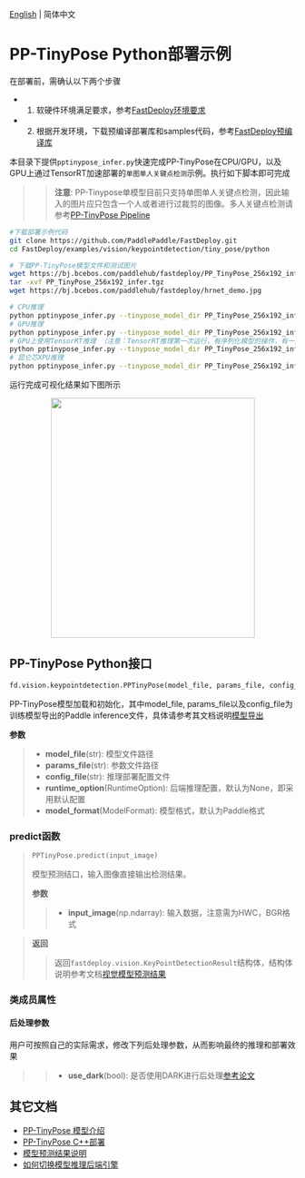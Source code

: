 [English](README_EN.md) | 简体中文
# PP-TinyPose Python部署示例

在部署前，需确认以下两个步骤

- 1. 软硬件环境满足要求，参考[FastDeploy环境要求](../../../../../docs/cn/build_and_install/download_prebuilt_libraries.md)  
- 2. 根据开发环境，下载预编译部署库和samples代码，参考[FastDeploy预编译库](../../../../../docs/cn/build_and_install/download_prebuilt_libraries.md)

本目录下提供`pptinypose_infer.py`快速完成PP-TinyPose在CPU/GPU，以及GPU上通过TensorRT加速部署的`单图单人关键点检测`示例。执行如下脚本即可完成

>> **注意**: PP-Tinypose单模型目前只支持单图单人关键点检测，因此输入的图片应只包含一个人或者进行过裁剪的图像。多人关键点检测请参考[PP-TinyPose Pipeline](../../det_keypoint_unite/python/README.md)

```bash
#下载部署示例代码
git clone https://github.com/PaddlePaddle/FastDeploy.git
cd FastDeploy/examples/vision/keypointdetection/tiny_pose/python

# 下载PP-TinyPose模型文件和测试图片
wget https://bj.bcebos.com/paddlehub/fastdeploy/PP_TinyPose_256x192_infer.tgz
tar -xvf PP_TinyPose_256x192_infer.tgz
wget https://bj.bcebos.com/paddlehub/fastdeploy/hrnet_demo.jpg

# CPU推理
python pptinypose_infer.py --tinypose_model_dir PP_TinyPose_256x192_infer --image hrnet_demo.jpg --device cpu
# GPU推理
python pptinypose_infer.py --tinypose_model_dir PP_TinyPose_256x192_infer --image hrnet_demo.jpg --device gpu
# GPU上使用TensorRT推理 （注意：TensorRT推理第一次运行，有序列化模型的操作，有一定耗时，需要耐心等待）
python pptinypose_infer.py --tinypose_model_dir PP_TinyPose_256x192_infer --image hrnet_demo.jpg --device gpu --use_trt True
# 昆仑芯XPU推理
python pptinypose_infer.py --tinypose_model_dir PP_TinyPose_256x192_infer --image hrnet_demo.jpg --device kunlunxin
```

运行完成可视化结果如下图所示
<div  align="center">  
<img src="https://user-images.githubusercontent.com/16222477/196386764-dd51ad56-c410-4c54-9580-643f282f5a83.jpeg", width=359px, height=423px />
</div>

## PP-TinyPose Python接口

```python
fd.vision.keypointdetection.PPTinyPose(model_file, params_file, config_file, runtime_option=None, model_format=ModelFormat.PADDLE)
```

PP-TinyPose模型加载和初始化，其中model_file, params_file以及config_file为训练模型导出的Paddle inference文件，具体请参考其文档说明[模型导出](https://github.com/PaddlePaddle/PaddleDetection/blob/release/2.5/deploy/EXPORT_MODEL.md)

**参数**

> * **model_file**(str): 模型文件路径
> * **params_file**(str): 参数文件路径
> * **config_file**(str): 推理部署配置文件
> * **runtime_option**(RuntimeOption): 后端推理配置，默认为None，即采用默认配置
> * **model_format**(ModelFormat): 模型格式，默认为Paddle格式

### predict函数

> ```python
> PPTinyPose.predict(input_image)
> ```
>
> 模型预测结口，输入图像直接输出检测结果。
>
> **参数**
>
> > * **input_image**(np.ndarray): 输入数据，注意需为HWC，BGR格式

> **返回**
>
> > 返回`fastdeploy.vision.KeyPointDetectionResult`结构体，结构体说明参考文档[视觉模型预测结果](../../../../../docs/api/vision_results/)

### 类成员属性
#### 后处理参数
用户可按照自己的实际需求，修改下列后处理参数，从而影响最终的推理和部署效果

> > * **use_dark**(bool): 是否使用DARK进行后处理[参考论文](https://arxiv.org/abs/1910.06278)


## 其它文档

- [PP-TinyPose 模型介绍](..)
- [PP-TinyPose C++部署](../cpp)
- [模型预测结果说明](../../../../../docs/api/vision_results/)
- [如何切换模型推理后端引擎](../../../../../docs/cn/faq/how_to_change_backend.md)
